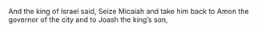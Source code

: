 And the king of Israel said, Seize Micaiah and take him back to Amon the governor of the city and to Joash the king’s son,
